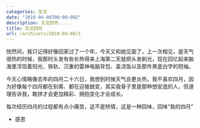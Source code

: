 ```yaml
---
categories: 生活
date: "2019-04-08T00:00:00Z"
description: 又见四月.....
title: 又见四月
url: /archivers/2019-04-08/1
---
```


恍然间，我只记得好像回家过了一个年，今天又和她见面了，上一次相见，是天气很热的时候，我那时头发有些长热得来上海第二天就把头发剃光，现在回忆起来脑海里浮现着阳光、铁轨、沉重的雷神电脑背包、盖浇饭以及那件黑底白字的短袖。

今天心情略像去年的四月二十六日，我想到时候天气会更炎热，我不喜欢四月，因为好像每个四月都在别离、都在迎接蜕变，其实我骨子里是那种想安逸的人，但道理告诉我，敢拼才会更加精彩、拥抱变化才会成长。

每次经历四月的过程都有点小痛苦，这不是矫情，这是一种回味，回味“我的四月”

 - 感恩

